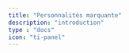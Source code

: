 ```yaml
---
title: "Personnalités marquante"
description: "introduction"
type : "docs"
icon: "ti-panel"
---
```

